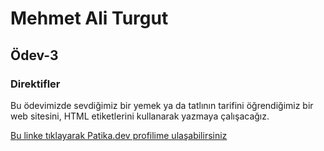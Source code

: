 # Mehmet Ali Turgut #

## Ödev-3 ##

### Direktifler ###

Bu ödevimizde sevdiğimiz bir yemek ya da tatlının tarifini öğrendiğimiz bir web sitesini, HTML etiketlerini kullanarak yazmaya çalışacağız.

[Bu linke tıklayarak Patika.dev profilime ulaşabilirsiniz](https://app.patika.dev/formatlos)